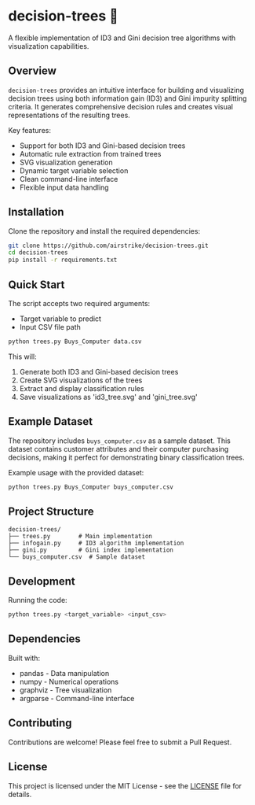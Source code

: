 # decision-trees 🌳

A flexible implementation of ID3 and Gini decision tree algorithms with visualization capabilities.

## Overview

`decision-trees` provides an intuitive interface for building and visualizing decision trees using both information gain (ID3) and Gini impurity splitting criteria. It generates comprehensive decision rules and creates visual representations of the resulting trees.

Key features:
- Support for both ID3 and Gini-based decision trees
- Automatic rule extraction from trained trees
- SVG visualization generation
- Dynamic target variable selection
- Clean command-line interface
- Flexible input data handling

## Installation

Clone the repository and install the required dependencies:

```bash
git clone https://github.com/airstrike/decision-trees.git
cd decision-trees
pip install -r requirements.txt
```

## Quick Start

The script accepts two required arguments:
- Target variable to predict
- Input CSV file path

```bash
python trees.py Buys_Computer data.csv
```

This will:
1. Generate both ID3 and Gini-based decision trees
2. Create SVG visualizations of the trees
3. Extract and display classification rules
4. Save visualizations as 'id3_tree.svg' and 'gini_tree.svg'

## Example Dataset

The repository includes `buys_computer.csv` as a sample dataset. This dataset contains customer attributes and their computer purchasing decisions, making it perfect for demonstrating binary classification trees.

Example usage with the provided dataset:

```bash
python trees.py Buys_Computer buys_computer.csv
```

## Project Structure

```
decision-trees/
├── trees.py        # Main implementation
├── infogain.py     # ID3 algorithm implementation
├── gini.py         # Gini index implementation
└── buys_computer.csv  # Sample dataset
```

## Development

Running the code:
```bash
python trees.py <target_variable> <input_csv>
```

## Dependencies

Built with:
- pandas - Data manipulation
- numpy - Numerical operations
- graphviz - Tree visualization
- argparse - Command-line interface

## Contributing

Contributions are welcome! Please feel free to submit a Pull Request.

## License

This project is licensed under the MIT License - see the [LICENSE](LICENSE) file for details.